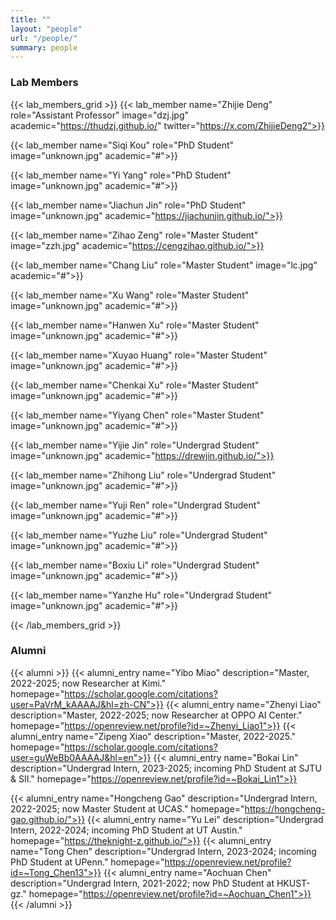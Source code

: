 ```yaml
---
title: ""
layout: "people"
url: "/people/"
summary: people
---
```


### Lab Members

{{< lab_members_grid >}}
{{< lab_member name="Zhijie Deng" role="Assistant Professor" image="dzj.jpg" academic="https://thudzj.github.io/"  twitter="https://x.com/ZhijieDeng2">}}

<!-- {{< lab_member name="Yibo Miao" role="Master Student" image="unknown.jpg" academic="https://scholar.google.com/citations?user=PaVrM_kAAAAJ&hl=zh-CN">}} -->

<!-- {{< lab_member name="Zhenyi Liao" role="Master Student" image="lzy.jpg" academic="#">}} -->

<!-- {{< lab_member name="Zipeng Xiao" role="Master Student" image="xzp.jpg" academic="#">}} -->

{{< lab_member name="Siqi Kou" role="PhD Student" image="unknown.jpg" academic="#">}}

{{< lab_member name="Yi Yang" role="PhD Student" image="unknown.jpg" academic="#">}}

{{< lab_member name="Jiachun Jin" role="PhD Student" image="unknown.jpg" academic="https://jiachunjin.github.io/">}}

{{< lab_member name="Zihao Zeng" role="Master Student" image="zzh.jpg" academic="https://cengzihao.github.io/">}}

{{< lab_member name="Chang Liu" role="Master Student" image="lc.jpg" academic="#">}}

{{< lab_member name="Xu Wang" role="Master Student" image="unknown.jpg" academic="#">}}

{{< lab_member name="Hanwen Xu" role="Master Student" image="unknown.jpg" academic="#">}}

{{< lab_member name="Xuyao Huang" role="Master Student" image="unknown.jpg" academic="#">}}

{{< lab_member name="Chenkai Xu" role="Master Student" image="unknown.jpg" academic="#">}}

{{< lab_member name="Yiyang Chen" role="Master Student" image="unknown.jpg" academic="#">}}

<!-- {{< lab_member name="Yu Lei" role="Undergrad Student" image="unknown.jpg" academic="https://theknight-z.github.io/">}} -->

<!-- {{< lab_member name="Bingde Liu" role="Undergrad Student" image="unknown.jpg" academic="#">}} -->

{{< lab_member name="Yijie Jin" role="Undergrad Student" image="unknown.jpg" academic="https://drewjin.github.io/">}}

{{< lab_member name="Zhihong Liu" role="Undergrad Student" image="unknown.jpg" academic="#">}}

{{< lab_member name="Yuji Ren" role="Undergrad Student" image="unknown.jpg" academic="#">}}

{{< lab_member name="Yuzhe Liu" role="Undergrad Student" image="unknown.jpg" academic="#">}}

{{< lab_member name="Boxiu Li" role="Undergrad Student" image="unknown.jpg" academic="#">}}

{{< lab_member name="Yanzhe Hu" role="Undergrad Student" image="unknown.jpg" academic="#">}}

{{< /lab_members_grid >}}

### Alumni
{{< alumni >}}
{{< alumni_entry name="Yibo Miao" description="Master, 2022-2025; now Researcher at Kimi." homepage="https://scholar.google.com/citations?user=PaVrM_kAAAAJ&hl=zh-CN">}} 
{{< alumni_entry name="Zhenyi Liao" description="Master, 2022-2025; now Researcher at OPPO AI Center." homepage="https://openreview.net/profile?id=~Zhenyi_Liao1">}} 
{{< alumni_entry name="Zipeng Xiao" description="Master, 2022-2025." homepage="https://scholar.google.com/citations?user=guWeBb0AAAAJ&hl=en">}} 
{{< alumni_entry name="Bokai Lin" description="Undergrad Intern, 2023-2025; incoming PhD Student at SJTU & SII." homepage="https://openreview.net/profile?id=~Bokai_Lin1">}} 
<!-- image="lbk.jpg" academic="#">}} -->
{{< alumni_entry name="Hongcheng Gao" description="Undergrad Intern, 2022-2025; now Master Student at UCAS." homepage="https://hongcheng-gao.github.io/">}}
{{< alumni_entry name="Yu Lei" description="Undergrad Intern, 2022-2024; incoming PhD Student at UT Austin." homepage="https://theknight-z.github.io/">}}
{{< alumni_entry name="Tong Chen" description="Undergrad Intern, 2023-2024; incoming PhD Student at UPenn." homepage="https://openreview.net/profile?id=~Tong_Chen13">}}
{{< alumni_entry name="Aochuan Chen" description="Undergrad Intern, 2021-2022; now PhD Student at HKUST-gz." homepage="https://openreview.net/profile?id=~Aochuan_Chen1">}}
{{< /alumni >}}
